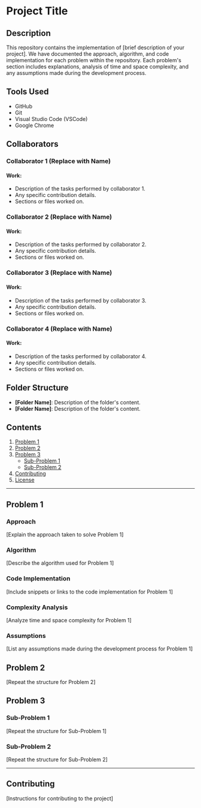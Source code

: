 # Project Title

## Description

This repository contains the implementation of [brief description of your project]. We have documented the approach, algorithm, and code implementation for each problem within the repository. Each problem's section includes explanations, analysis of time and space complexity, and any assumptions made during the development process.

## Tools Used

- GitHub
- Git
- Visual Studio Code (VSCode)
- Google Chrome

## Collaborators

### Collaborator 1 (Replace with Name)

#### Work:

- Description of the tasks performed by collaborator 1.
- Any specific contribution details.
- Sections or files worked on.

### Collaborator 2 (Replace with Name)

#### Work:

- Description of the tasks performed by collaborator 2.
- Any specific contribution details.
- Sections or files worked on.

### Collaborator 3 (Replace with Name)

#### Work:

- Description of the tasks performed by collaborator 3.
- Any specific contribution details.
- Sections or files worked on.

### Collaborator 4 (Replace with Name)

#### Work:

- Description of the tasks performed by collaborator 4.
- Any specific contribution details.
- Sections or files worked on.

## Folder Structure

- **[Folder Name]**: Description of the folder's content.
- **[Folder Name]**: Description of the folder's content.

## Contents

1. [Problem 1](#problem-1)
2. [Problem 2](#problem-2)
3. [Problem 3](#problem-3)
   - [Sub-Problem 1](#sub-problem-1)
   - [Sub-Problem 2](#sub-problem-2)
4. [Contributing](#contributing)
5. [License](#license)

---

## Problem 1

### Approach

[Explain the approach taken to solve Problem 1]

### Algorithm

[Describe the algorithm used for Problem 1]

### Code Implementation

[Include snippets or links to the code implementation for Problem 1]

### Complexity Analysis

[Analyze time and space complexity for Problem 1]

### Assumptions

[List any assumptions made during the development process for Problem 1]

## Problem 2

[Repeat the structure for Problem 2]

## Problem 3

### Sub-Problem 1

[Repeat the structure for Sub-Problem 1]

### Sub-Problem 2

[Repeat the structure for Sub-Problem 2]

---

## Contributing

[Instructions for contributing to the project]
